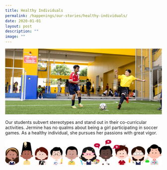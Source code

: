 ```yaml
---
title: Healthy Individuals
permalink: /happenings/our-stories/healthy-individuals/
date: 2020-01-01
layout: post
description: ""
image: ""
---
```

![](/images/HealthyIndividual.jpg)

Our students subvert stereotypes and stand out in their co-curricular activities. Jermine has no qualms about being a girl participating in soccer games. As a healthy individual, she pursues her passions with great vigor.

![](/images/kids.png)